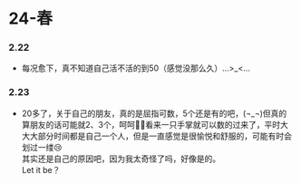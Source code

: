 # 24-春

### 2.22
- 每况愈下，真不知道自己活不活的到50（感觉没那么久）…>_<…

### 2.23
- 20多了，关于自己的朋友，真的是屈指可数，5个还是有的吧，(¬_¬)但真的算朋友的话可能就2、3个，呵呵🥹🥹看来一只手掌就可以数的过来了，平时大大大部分时间都是自己一个人，但是一直感觉是很愉悦和舒服的，可能有时会划过一缕😢  
其实还是自己的原因吧，因为我太奇怪了吗，好像是的。  
Let it be？